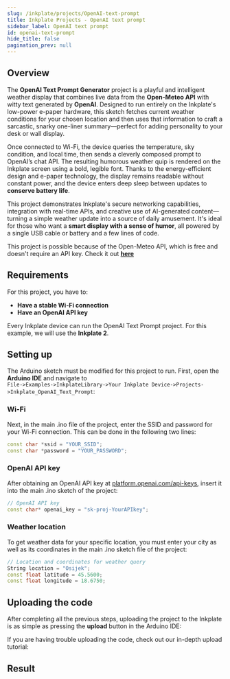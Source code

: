 ```yaml
---  
slug: /inkplate/projects/OpenAI-text-prompt  
title: Inkplate Projects - OpenAI text prompt
sidebar_label: OpenAI text prompt  
id: openai-text-prompt 
hide_title: false  
pagination_prev: null  
---
```


## Overview

<CenteredImage src="/img/openai-text-prompt/showcase.jpg" alt="OpenAI Text Prompt Showcase"  width="100%"/>

The **OpenAI Text Prompt Generator** project is a playful and intelligent weather display that combines live data from the **Open-Meteo API** with witty text generated by **OpenAI**. Designed to run entirely on the Inkplate's low-power e-paper hardware, this sketch fetches current weather conditions for your chosen location and then uses that information to craft a sarcastic, snarky one-liner summary—perfect for adding personality to your desk or wall display.

Once connected to Wi-Fi, the device queries the temperature, sky condition, and local time, then sends a cleverly composed prompt to OpenAI’s chat API. The resulting humorous weather quip is rendered on the Inkplate screen using a bold, legible font. Thanks to the energy-efficient design and e-paper technology, the display remains readable without constant power, and the device enters deep sleep between updates to **conserve battery life**.

This project demonstrates Inkplate's secure networking capabilities, integration with real-time APIs, and creative use of AI-generated content—turning a simple weather update into a source of daily amusement. It's ideal for those who want a **smart display with a sense of humor**, all powered by a single USB cable or battery and a few lines of code.

This project is possible because of the Open-Meteo API, which is free and doesn't require an API key. Check it out [**here**](https://open-meteo.com/)

## Requirements

For this project, you have to:
- **Have a stable Wi-Fi connection**
- **Have an OpenAI API key**

Every Inkplate device can run the OpenAI Text Prompt project. For this example, we will use the **Inkplate 2**.

## Setting up

The Arduino sketch must be modified for this project to run. First, open the **Arduino IDE** and navigate to  
`File->Examples->InkplateLibrary->Your Inkplate Device->Projects->Inkplate_OpenAI_Text_Prompt`:

<CenteredImage src="/img/openai-text-prompt/arduino_directions.png" alt="Arduino sketch path directions"  width="100%" />

### Wi-Fi

Next, in the main .ino file of the project, enter the SSID and password for your Wi-Fi connection. This can be done in the following two lines:

```cpp
const char *ssid = "YOUR_SSID";
const char *password = "YOUR_PASSWORD";
```

### OpenAI API key

After obtaining an OpenAI API key at [platform.openai.com/api-keys](https://platform.openai.com/api-keys), insert it into the main .ino sketch of the project:

```cpp
// OpenAI API key
const char* openai_key = "sk-proj-YourAPIkey"; 
```

### Weather location

To get weather data for your specific location, you must enter your city as well as its coordinates in the main .ino sketch file of the project:

```cpp
// Location and coordinates for weather query
String location = "Osijek";
const float latitude = 45.5600;
const float longitude = 18.6750;
```

## Uploading the code

After completing all the previous steps, uploading the project to the Inkplate is as simple as pressing the **upload** button in the Arduino IDE:

<CenteredImage src="/img/openai-text-prompt/upload.png" alt="Arduino upload button" width="80%" />

If you are having trouble uploading the code, check out our in-depth upload tutorial:

<QuickLink  
  title="Quick start guide"  
  description="A full, comprehensive tutorial on how to fully set up and upload code to the Inkplate for the first time"  
  url="/documentation/inkplate/2/quick-start-guide"  
/>

## Result

<ReactPlayer src='../../../videos/openAI_text_generator.mp4' width='100%' height='auto' muted='true' autoPlay='true' loop='true'/>